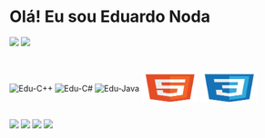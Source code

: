 # Olá! Eu sou Eduardo Noda

<div>
 <img height="180em" src="https://github-readme-stats.vercel.app/api?username=EduardoNoda&show_icons=true&theme=dracula&include_all_commits=true&count_private=true"/>
 <img height="180em" src="https://github-readme-stats.vercel.app/api/top-langs/?username=EduardoNoda&layout=compact&langs_count=16&theme=dracula"/>
</div>

##

<div style="display: inline_block"><br>
  <img align="center" alt="Edu-C++" height="50" width="100" src="https://cdn.jsdelivr.net/gh/devicons/devicon@latest/icons/cplusplus/cplusplus-original.svg">
  <img align="center" alt="Edu-C#" height="50" width="100" src="https://cdn.jsdelivr.net/gh/devicons/devicon@latest/icons/csharp/csharp-original.svg">
  <img align="center" alt="Edu-Java" height="70" width="120" src="https://cdn.jsdelivr.net/gh/devicons/devicon@latest/icons/java/java-original-wordmark.svg">
  <img align="center" alt="Rafa-HTML" height="50" width="100" src="https://raw.githubusercontent.com/devicons/devicon/master/icons/html5/html5-original.svg">
  <img align="center" alt="Rafa-CSS" height="50" width="100" src="https://raw.githubusercontent.com/devicons/devicon/master/icons/css3/css3-original.svg">
</div>

##

<div>
 <a href="https://www.instagram.com/eduardo_faleiros" target="_blank"><img src="https://img.shields.io/badge/-Instagram-%23E4405F?style=for-the-badge&logo=instagram&logoColor=white" target="_blank"></a>
 <a href="https://discordapp.com/users/602280433178378250" target="_blank"><img src="https://img.shields.io/badge/Discord-7289DA?style=for-the-badge&logo=discord&logoColor=white" target="_blank"></a> 
 <a href = "mailto:duba.noda737@gmail.com"><img src="https://img.shields.io/badge/-Gmail-%23333?style=for-the-badge&logo=gmail&logoColor=white" target="_blank"></a>
 <a href="https://www.linkedin.com/in/eduardo-noda-95b532323/" target="_blank"><img src="https://img.shields.io/badge/-LinkedIn-%230077B5?style=for-the-badge&logo=linkedin&logoColor=white" target="_blank"></a>
</div>

<!---
EduardoNoda/EduardoNoda is a ✨ special ✨ repository because its `README.md` (this file) appears on your GitHub profile.
You can click the Preview link to take a look at your changes.
--->

